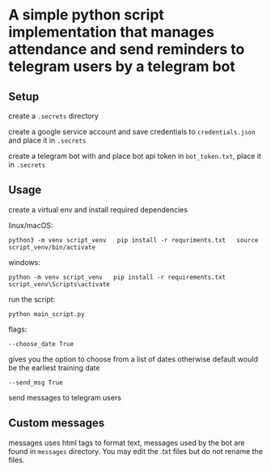 # A simple python script implementation that manages attendance and send reminders to telegram users by a telegram bot

## Setup

create a `.secrets` directory

create a google service account and save credentials to `credentials.json` and place it in `.secrets`

create a telegram bot with and place bot api token in `bot_token.txt`, place it in `.secrets`

## Usage
create a virtual env and install required dependencies

linux/macOS:

`python3 -m venv script_venv  
pip install -r requriments.txt  
source script_venv/bin/activate  
`

windows:

`python -m venv script_venv  
pip install -r requirements.txt  
script_venv\Scripts\activate  
`



run the script:

`python main_script.py`



flags:

`--choose_date True`

gives you the option to choose from a list of dates otherwise default would be the earliest training date

`--send_msg True`

send messages to telegram users

## Custom messages
messages uses html tags to format text, messages used by the bot are found in `messages` directory. You may edit the .txt files but do not rename the files. 
